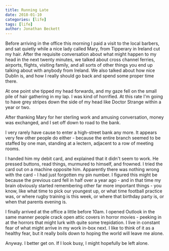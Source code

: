 ```yaml
---
title: Running Late
date: 2018-01-10
categories: [life]
tags: [life]
author: Jonathan Beckett
---
```


Before arriving in the office this morning I paid a visit to the local barbers, and sat quietly while a nice lady called Mary, from Tipperary in Ireland cut my hair. After the requisite conversation about what might happen to my head in the next twenty minutes, we talked about cross channel ferries, airports, flights, visiting family, and all sorts of other things you end up talking about with anybody from Ireland. We also talked about how nice Dublin is, and how I really should go back and spend some proper time there.

At one point she tipped my head forwards, and my gaze fell on the small pile of hair gathering in my lap. I was kind of horrified. At this rate I'm going to have grey stripes down the side of my head like Doctor Strange within a year or two.

After thanking Mary for her sterling work and amusing conversation, money was exchanged, and I set off down to road to the bank.

I very rarely have cause to enter a high-street bank any more. It appears very few other people do either - because the entire branch seemed to be staffed by one man, standing at a lectern, adjacent to a row of meeting rooms.

I handed him my debit card, and explained that it didn't seem to work. He pressed buttons, read things, murmured to himself, and frowned. I tried the card out on a machine opposite him. Apparently there was nothing wrong with the card - I had just forgotten my pin number. I figured this might be because the previous card fell in half over a year ago - and in that time my brain obviously started remembering other far more important things - you know, like what time to pick our youngest up, or what time football practice was, or where rugby training is this week, or where that birthday party is, or when that parents evening is.

I finally arrived at the office a little before 10am. I opened Outlook in the same manner people crack open attic covers in horror movies - peeking in at the horrors that might lurk with quite some trepidation. I live in constant fear of what might arrive in my work in-box next. I like to think of it as a healthy fear, but it really boils down to hoping the world will leave me alone.

Anyway. I better get on. If I look busy, I might hopefully be left alone.
